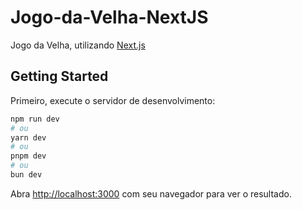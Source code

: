 # Jogo-da-Velha-NextJS

Jogo da Velha, utilizando [Next.js](https://nextjs.org/)

## Getting Started

Primeiro, execute o servidor de desenvolvimento:

```bash
npm run dev
# ou
yarn dev
# ou
pnpm dev
# ou
bun dev
```

Abra [http://localhost:3000](http://localhost:3000) com seu navegador para ver o resultado.

##
